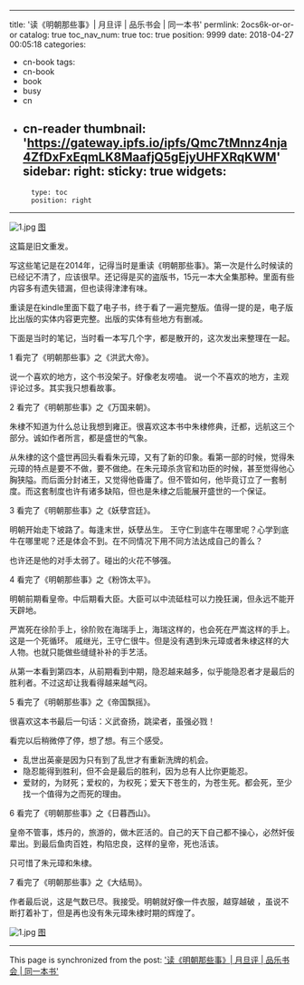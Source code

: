 
---
title: '读《明朝那些事》| 月旦评 | 品乐书会 | 同一本书'
permlink: 2ocs6k-or-or-or
catalog: true
toc_nav_num: true
toc: true
position: 9999
date: 2018-04-27 00:05:18
categories:
- cn-book
tags:
- cn-book
- book
- busy
- cn
- cn-reader
thumbnail: 'https://gateway.ipfs.io/ipfs/Qmc7tMnnz4nja4ZfDxFxEqmLK8MaafjQ5gEjyUHFXRqKWM'
sidebar:
    right:
        sticky: true
widgets:
    -
        type: toc
        position: right
---


![1.jpg](https://gateway.ipfs.io/ipfs/Qmc7tMnnz4nja4ZfDxFxEqmLK8MaafjQ5gEjyUHFXRqKWM)
[图](http://p.ananas.chaoxing.com/star3/824_494c/95ce32dae5b361d5c507f38b6347c63e.jpg)

这篇是旧文重发。

写这些笔记是在2014年，记得当时是重读《明朝那些事》。第一次是什么时候读的已经记不清了，应该很早。还记得是买的盗版书，15元一本大全集那种。里面有些内容多有遗失错漏，但也读得津津有味。

重读是在kindle里面下载了电子书，终于看了一遍完整版。值得一提的是，电子版比出版的实体内容更完整。出版的实体有些地方有删减。

下面是当时的笔记，当时看一本写几个字，都是散开的，这次发出来整理在一起。

1
看完了《明朝那些事》之《洪武大帝》。 

说一个喜欢的地方，这个书没架子。好像老友唠嗑。 
说一个不喜欢的地方，主观评论过多。其实我只想看故事。

2
看完了《明朝那些事》之《万国来朝》。 

朱棣不知道为什么总让我想到雍正。很喜欢这本书中朱棣修典，迁都，远航这三个部分。诚如作者所言，都是盛世的气象。 

从朱棣的这个盛世再回头看看朱元璋，又有了新的印象。看第一部的时候，觉得朱元璋的特点是要不不做，要不做绝。在朱元璋杀贪官和功臣的时候，甚至觉得他心胸狭隘。而后面分封诸王，又觉得他昏庸了。但不管如何，他毕竟订立了一套制度。而这套制度也许有诸多缺陷，但也是朱棣之后能展开盛世的一个保证。

3
看完了《明朝那些事》之《妖孽宫廷》。 

明朝开始走下坡路了。每逢末世，妖孽丛生。 王守仁到底牛在哪里呢？心学到底牛在哪里呢？还是体会不到。在不同情况下用不同方法达成自己的善么？ 

也许还是他的对手太弱了。碰出的火花不够强。

4
看完了《明朝那些事》之《粉饰太平》。 

明朝前期看皇帝。中后期看大臣。大臣可以中流砥柱可以力挽狂澜，但永远不能开天辟地。 

严嵩死在徐阶手上，徐阶败在海瑞手上，海瑞这样的，也会死在严嵩这样的手上。这是一个死循环。 戚继光，王守仁很牛。但是没有遇到朱元璋或者朱棣这样的大人物。也就只能做些缝缝补补的手艺活。 

从第一本看到第四本，从前期看到中期，隐忍越来越多，似乎能隐忍者才是最后的胜利者。不过这却让我看得越来越气闷。

5
看完了《明朝那些事》之《帝国飘摇》。 

很喜欢这本书最后一句话：义武奋扬，跳梁者，虽强必戮！ 

看完以后稍微停了停，想了想。有三个感受。 

* 乱世出英豪是因为只有到了乱世才有重新洗牌的机会。 
* 隐忍能得到胜利，但不会是最后的胜利，因为总有人比你更能忍。 
* 爱财的，为财死；爱权的，为权死；爱天下苍生的，为苍生死。都会死，至少找一个值得为之而死的理由。

6
看完了《明朝那些事》之《日暮西山》。 

皇帝不管事，炼丹的，旅游的，做木匠活的。自己的天下自己都不操心，必然奸佞辈出。到最后鱼肉百姓，构陷忠良，这样的皇帝，死也活该。 

只可惜了朱元璋和朱棣。

7
看完了《明朝那些事》之《大结局》。 

作者最后说，这是气数已尽。我接受。明朝就好像一件衣服，越穿越破 ，虽说不断打着补丁，但是再也没有朱元璋朱棣时期的辉煌了。


![1.jpg](https://gateway.ipfs.io/ipfs/QmXcCdFo7hgSLaN72iw7sJyJ6EZRVfPUmwmKYYTPqkPYcF)
[图](http://i1.sinaimg.cn/book/2009/0422/S1240363382531.jpg)

- - -

This page is synchronized from the post: ['读《明朝那些事》| 月旦评 | 品乐书会 | 同一本书'](https://steemit.com/@weisheng167388/2ocs6k-or-or-or)
